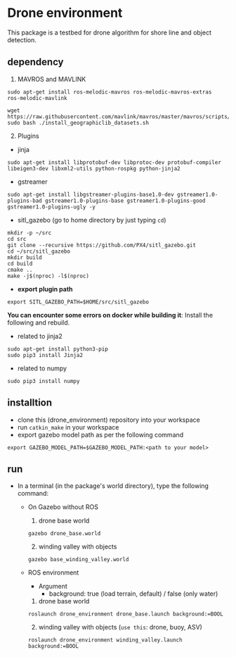 # Drone environment

This package is a testbed for drone algorithm for shore line and object detection.

## dependency
1. MAVROS and MAVLINK
```
sudo apt-get install ros-melodic-mavros ros-melodic-mavros-extras 
ros-melodic-mavlink
```
```
wget https://raw.githubusercontent.com/mavlink/mavros/master/mavros/scripts/install_geographiclib_datasets.sh
sudo bash ./install_geographiclib_datasets.sh 
```

2. Plugins
* jinja
```
sudo apt-get install libprotobuf-dev libprotoc-dev protobuf-compiler libeigen3-dev libxml2-utils python-rospkg python-jinja2
```

* gstreamer
```
sudo apt-get install libgstreamer-plugins-base1.0-dev gstreamer1.0-plugins-bad gstreamer1.0-plugins-base gstreamer1.0-plugins-good gstreamer1.0-plugins-ugly -y
```

* sitl_gazebo (go to home directory by just typing ``cd``)
```
mkdir -p ~/src
cd src
git clone --recursive https://github.com/PX4/sitl_gazebo.git
cd ~/src/sitl_gazebo
mkdir build
cd build
cmake ..
make -j$(nproc) -l$(nproc)
```

* __export plugin path__
```
export SITL_GAZEBO_PATH=$HOME/src/sitl_gazebo
```

__You can encounter some errors on docker while building it__:
Install the following and rebuild.

* related to jinja2
```
sudo apt-get install python3-pip
sudo pip3 install Jinja2
```
* related to numpy
```
sudo pip3 install numpy
```


## installtion
* clone this (drone_environment) repository into your workspace 
* run `catkin_make` in your workspace
* export gazebo model path as per the following command
```
export GAZEBO_MODEL_PATH=$GAZEBO_MODEL_PATH:<path to your model>
```


## run
* In a terminal (in the package's world directory), type the following command:
    - On Gazebo without ROS
        1. drone base world
        ```
        gazebo drone_base.world
        ```
        2. winding valley with objects
        ```
        gazebo base_winding_valley.world
        ```
    - ROS environment
        - Argument
            - background: true (load terrain, default) / false (only water)
        
        1. drone base world
        ```
        roslaunch drone_environment drone_base.launch background:=BOOL
        ```
        2. winding valley with objects (``use this``: drone, buoy, ASV)
        ```
        roslaunch drone_environment winding_valley.launch background:=BOOL
        ```